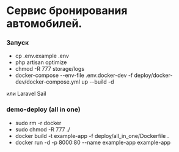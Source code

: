 # Сервис бронирования автомобилей.

### Запуск
- cp .env.example .env
- php artisan optimize
- chmod -R 777 storage/logs
- docker-compose --env-file .env.docker-dev -f deploy/docker-dev/docker-compose.yml up --build -d

или Laravel Sail

### demo-deploy (all in one)
- sudo rm -r docker
- sudo chmod -R 777 ./
- docker build -t example-app -f deploy/all_in_one/Dockerfile .
- docker run -d -p 8000:80 --name example-app example-app
